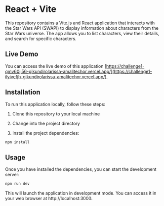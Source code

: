 # React + Vite

This repository contains a Vite.js and React application that interacts with the Star Wars API (SWAPI) to display information about characters from the Star Wars universe. The app allows you to list characters, view their details, and search for specific characters.

## Live Demo

You can access the live demo of this application [https://challenge1-qmv60ji56-gikundirolarissa-amalitechor.vercel.app/](https://challenge1-ilyivefjh-gikundirolarissa-amalitechor.vercel.app/).

## Installation
To run this application locally, follow these steps:

1. Clone this repository to your local machine

2. Change into the project directory

3. Install the project dependencies:

```bash
npm install
  ```

## Usage
Once you have installed the dependencies, you can start the development server:

```bash
npm run dev
  ```
This will launch the application in development mode. You can access it in your web browser at http://localhost:3000.
